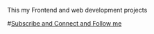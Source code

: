 This my Frontend and web development projects 

#[Subscribe and Connect and Follow me](https://www.linkedin.com/in/tushar-bhoskar-20ba91280/)
